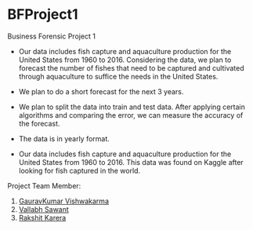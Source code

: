 # BFProject1
Business Forensic Project 1

- Our data includes fish capture and aquaculture production for the United States from 1960 to 2016. Considering the data, we plan to forecast the number of fishes that need to be captured and cultivated through aquaculture to suffice the needs in the United States.

- We plan to do a short forecast for the next 3 years.

- We plan to split the data into train and test data. After applying certain algorithms and comparing the error, we can measure the accuracy of the forecast.

- The data is in yearly format.

- Our data includes fish capture and aquaculture production for the United States from 1960 to 2016. This data was found on Kaggle after looking for fish captured in the world.

Project Team Member:
1. [GauravKumar Vishwakarma](https://github.com/Gaurav-Vish)
2. [Vallabh Sawant](https://github.com/VallabhSawant)
3. [Rakshit Karera](https://github.com/Rakshit-Karkera)
